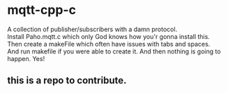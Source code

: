 # mqtt-cpp-c
A collection of publisher/subscribers with a damn protocol.  
Install Paho.mqtt.c which only God knows how you'r gonna install this.  
Then create a makeFile which often have issues with tabs and spaces.  
And run makefile if you were able to create it.
And then nothing is going to happen. Yes!


## this is a repo to contribute.
